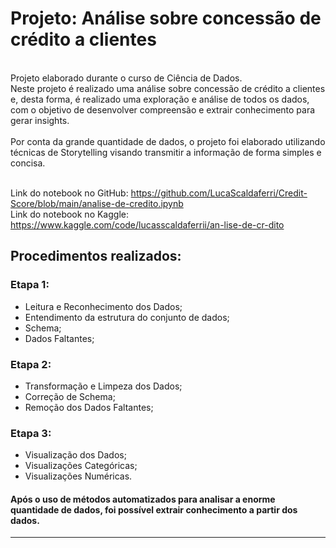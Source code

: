 # Projeto: Análise sobre concessão de crédito a clientes
<br>
Projeto elaborado durante o curso de Ciência de Dados.<br>
Neste projeto é realizado uma análise sobre concessão de crédito a clientes e, desta forma, é realizado uma exploração e análise de todos os dados, com o objetivo de desenvolver compreensão e extrair conhecimento para gerar insights.<br><br>
Por conta da grande quantidade de dados, o projeto foi elaborado utilizando técnicas de Storytelling visando transmitir a informação de forma simples e concisa.<br><br>

Link do notebook no GitHub: https://github.com/LucaScaldaferri/Credit-Score/blob/main/analise-de-credito.ipynb <br>
Link do notebook no Kaggle: https://www.kaggle.com/code/lucasscaldaferrii/an-lise-de-cr-dito <br>

## Procedimentos realizados:

### Etapa 1:
- Leitura e Reconhecimento dos Dados;
- Entendimento da estrutura do conjunto de dados;
- Schema;
- Dados Faltantes;

### Etapa 2:
- Transformação e Limpeza dos Dados;
- Correção de Schema;
- Remoção dos Dados Faltantes;

### Etapa 3:
- Visualização dos Dados;
- Visualizações Categóricas;
- Visualizações Numéricas.

#### Após o uso de métodos automatizados para analisar a enorme quantidade de dados, foi possível extrair conhecimento a partir dos dados.<br>
---
